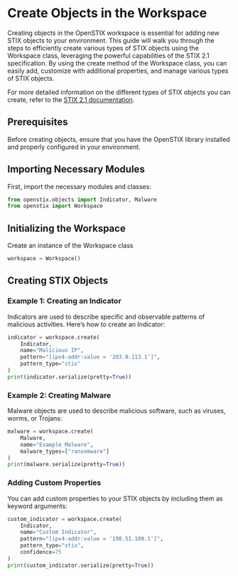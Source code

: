 # Create Objects in the Workspace

Creating objects in the OpenSTIX workspace is essential for adding new STIX objects to your environment. This guide will walk you through the steps to efficiently create various types of STIX objects using the Workspace class, leveraging the powerful capabilities of the STIX 2.1 specification. By using the create method of the Workspace class, you can easily add, customize with additional properties, and manage various types of STIX objects.

For more detailed information on the different types of STIX objects you can create, refer to the [STIX 2.1 documentation](https://docs.oasis-open.org/cti/stix/v2.1/csprd01/stix-v2.1-csprd01.html).

## Prerequisites

Before creating objects, ensure that you have the OpenSTIX library installed and properly configured in your environment.

## Importing Necessary Modules

First, import the necessary modules and classes:

```python
from openstix.objects import Indicator, Malware
from openstix import Workspace
```

## Initializing the Workspace

Create an instance of the Workspace class

```python
workspace = Workspace()
```

## Creating STIX Objects

### Example 1: Creating an Indicator
Indicators are used to describe specific and observable patterns of malicious activities. Here’s how to create an Indicator:

```python
indicator = workspace.create(
    Indicator, 
    name="Malicious IP", 
    pattern="[ipv4-addr:value = '203.0.113.1']", 
    pattern_type="stix"
)
print(indicator.serialize(pretty=True))
```


### Example 2: Creating Malware
Malware objects are used to describe malicious software, such as viruses, worms, or Trojans:


```python
malware = workspace.create(
    Malware, 
    name="Example Malware", 
    malware_types=["ransomware"]
)
print(malware.serialize(pretty=True))
```

### Adding Custom Properties
You can add custom properties to your STIX objects by including them as keyword arguments:


```python
custom_indicator = workspace.create(
    Indicator, 
    name="Custom Indicator", 
    pattern="[ipv4-addr:value = '198.51.100.1']", 
    pattern_type="stix", 
    confidence=75
)
print(custom_indicator.serialize(pretty=True))
```
